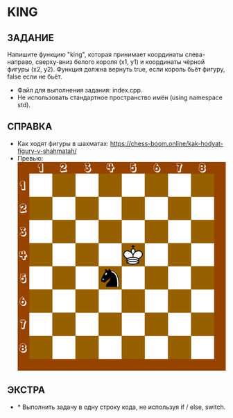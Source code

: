 # KING

## ЗАДАНИЕ
Напишите функцию "king", которая принимает координаты слева-направо, сверху-вниз белого короля (x1, y1) 
и координаты чёрной фигуры (x2, y2). Функция должна вернуть true, если король бьёт фигуру, false если не бьёт.

- Файл для выполнения задания: index.cpp.
- Не использовать стандартное пространство имён (using namespace std).

## СПРАВКА
- Как ходят фигуры в шахматах: https://chess-boom.online/kak-hodyat-figury-v-shahmatah/
- Превью: ![preview](./preview.jpg)

## ЭКСТРА
- \* Выполнить задачу в одну строку кода, не используя if / else, switch.